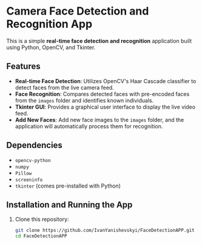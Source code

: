 # Camera Face Detection and Recognition App

This is a simple **real-time face detection and recognition** application built using Python, OpenCV, and Tkinter.

## Features
- **Real-time Face Detection**: Utilizes OpenCV's Haar Cascade classifier to detect faces from the live camera feed.
- **Face Recognition**: Compares detected faces with pre-encoded faces from the `images` folder and identifies known individuals.
- **Tkinter GUI**: Provides a graphical user interface to display the live video feed.
- **Add New Faces**: Add new face images to the `images` folder, and the application will automatically process them for recognition.

## Dependencies
- `opencv-python`
- `numpy`
- `Pillow`
- `screeninfo`
- `tkinter` (comes pre-installed with Python)

## Installation and Running the App
1. Clone this repository:
   ```bash
   git clone https://github.com/IvanYanishevskyi/FaceDetectionAPP.git
   cd FaceDetectionAPP
   ```
